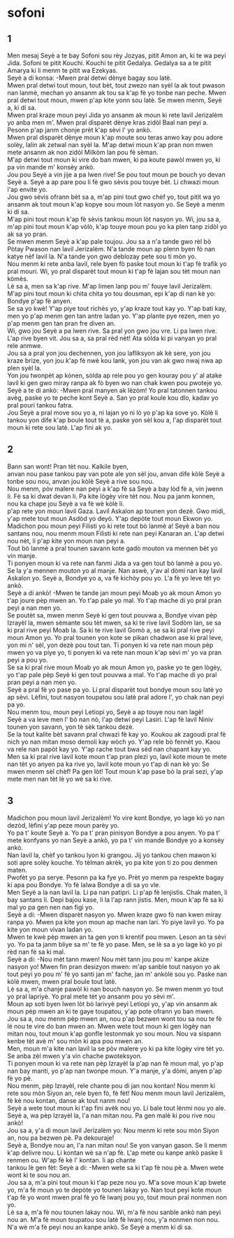<h1 class='title'>sofoni</h1>
<h2 class='chapter'>1</h2>
<div class='block'>
<div class='verse'>Men mesaj Seyè a te bay Sofoni sou rèy Jozyas, pitit Amon an, ki te wa peyi Jida. Sofoni te pitit Kouchi. Kouchi te pitit Gedalya. Gedalya sa a te pitit Amarya ki li menm te pitit wa Ezekyas.</div>
<div class='verse'>Seyè a di konsa: -Mwen pral detwi dènye bagay sou latè.</div>
<div class='verse'>Mwen pral detwi tout moun, tout bèt, tout zwezo nan syèl la ak tout pwason nan lanmè, mechan yo ansanm ak tou sa k'ap fè yo tonbe nan peche. Mwen pral detwi tout moun, mwen p'ap kite yonn sou latè. Se mwen menm, Seyè a, ki di sa.</div>
<div class='verse'>Mwen pral kraze moun peyi Jida yo ansanm ak moun ki rete lavil Jerizalèm yo anba men m'. Mwen pral disparèt dènye kras zidòl Baal nan peyi a. Pesonn p'ap janm chonje prèt k'ap sèvi l' yo ankò.</div>
<div class='verse'>Mwen pral disparèt dènye moun k'ap moute sou teras anwo kay pou adore solèy, lalin ak zetwal nan syèl la. M'ap detwi moun k'ap pran non mwen mete ansanm ak non zidòl Milkòm lan pou fè sèman.</div>
<div class='verse'>M'ap detwi tout moun ki vire do ban mwen, ki pa koute pawòl mwen yo, ki pa vin mande m' konsèy ankò.</div>
<div class='verse'>Jou pou Seyè a vin jije a pa lwen rive! Se pou tout moun pe bouch yo devan Seyè a. Seyè a ap pare pou li fè gwo sèvis pou touye bèt. Li chwazi moun l'ap envite yo.</div>
<div class='verse'>Jou gwo sèvis ofrann bèt sa a, m'ap pini tout gwo chèf yo, tout pitit wa yo ansanm ak tout moun k'ap kopye sou moun lòt nasyon yo. Se Seyè a menm ki di sa.</div>
<div class='verse'>M'ap pini tout moun k'ap fè sèvis tankou moun lòt nasyon yo. Wi, jou sa a, m'ap pini tout moun k'ap vòlò, k'ap touye moun pou yo ka plen tanp zidòl yo ak sa yo pran.</div>
<div class='verse'>Se mwen menm Seyè a k'ap pale toujou. Jou sa a n'a tande gwo rèl bò Pòtay Pwason nan lavil Jerizalèm. N'a tande moun ap plenn byen fò nan katye nèf lavil la. N'a tande yon gwo deblozay pete sou ti mòn yo.</div>
<div class='verse'>Nou menm ki rete anba lavil, rele byen fò paske tout moun ki t'ap fè trafik yo pral mouri. Wi, yo pral disparèt tout moun ki t'ap fè lajan sou tèt moun nan kòmès.</div>
<div class='verse'>Lè sa a, men sa k'ap rive. M'ap limen lanp pou m' fouye lavil Jerizalèm. M'ap pini tout moun ki chita chita yo tou dousman, epi k'ap di nan kè yo: Bondye p'ap fè anyen.</div>
<div class='verse'>Se sa yo kwè! Y'ap piye tout richès yo, y'ap kraze tout kay yo. Y'ap bati kay, men yo p'ap menm gen tan antre ladan yo. Y'ap plante pye rezen, men yo p'ap menm gen tan pran fre diven an.</div>
<div class='verse'>Wi, gwo jou Seyè a pa lwen rive. Sa pral yon gwo jou vre. Li pa lwen rive. L'ap rive byen vit. Jou sa a, sa pral rèd nèt! Ata sòlda ki pi vanyan yo pral rele anmwe.</div>
<div class='verse'>Jou sa a pral yon jou dechennen, yon jou lafliksyon ak kè sere, yon jou kraze brize, yon jou k'ap fè nwè kou lank, yon jou van ak gwo nwaj nwa ap plen syèl la.</div>
<div class='verse'>Yon jou twonpèt ap kònen, sòlda ap rele pou yo gen kouray pou y' al atake lavil ki gen gwo miray ranpa ak fò byen wo nan chak kwen pou pwoteje yo.</div>
<div class='verse'>Seyè a te di ankò: -Mwen pral manyen ak lèzòm! Yo pral tatonnen tankou avèg, paske yo te peche kont Seyè a. San yo pral koule kou dlo, kadav yo pral pouri tankou fatra.</div>
<div class='verse'>Jou Seyè a pral move sou yo a, ni lajan yo ni lò yo p'ap ka sove yo. Kòlè li tankou yon dife k'ap boule tout tè a, paske yon sèl kou a, l'ap disparèt tout moun ki rete sou latè. L'ap fini ak yo.</div>
</div>
<h2 class='chapter'>2</h2>
<div class='block'>
<div class='verse'>Bann san wont! Pran tèt nou. Kalkile byen,</div>
<div class='verse'>anvan nou pase tankou pay van pote ale yon sèl jou, anvan dife kòlè Seyè a tonbe sou nou, anvan jou kòlè Seyè a rive sou nou.</div>
<div class='verse'>Nou menm, pòv malere nan peyi a k'ap fè sa Seyè a bay lòd fè a, vin jwenn li. Fè sa ki dwat devan li. Pa kite lògèy vire tèt nou. Nou pa janm konnen, nou ka chape jou Seyè a va fè wè kòlè li.</div>
<div class='verse'>p'ap rete yon moun lavil Gaza. Lavil Askalon ap tounen yon dezè. Gwo midi, y'ap mete tout moun Asdòd yo deyò. Y'ap depòte tout moun Ekwon yo.</div>
<div class='verse'>Madichon pou moun peyi Filisti yo ki rete tout bò lanmè a! Seyè a ban nou santans nou, nou menm moun Filisti ki rete nan peyi Kanaran an. L'ap detwi nou nèt, li p'ap kite yon moun nan peyi a.</div>
<div class='verse'>Tout bò lanmè a pral tounen savann kote gadò mouton va mennen bèt yo vin manje.</div>
<div class='verse'>Ti ponyen moun ki va rete nan fanmi Jida a va gen tout bò lanmè a pou yo. Se la y'a mennen mouton yo al manje. Nan aswè, y'av al dòmi nan kay lavil Askalon yo. Seyè a, Bondye yo a, va fè kichòy pou yo. L'a fè yo leve tèt yo ankò.</div>
<div class='verse'>Seyè a di ankò! -Mwen te tande jan moun peyi Moab yo ak moun Amon yo t'ap joure pèp mwen an. Yo t'ap pale yo mal. Yo t'ap mache di yo pral pran peyi a nan men yo.</div>
<div class='verse'>Se poutèt sa, mwen menm Seyè ki gen tout pouvwa a, Bondye vivan pèp Izrayèl la, mwen sèmante sou tèt mwen, sa ki te rive lavil Sodòm lan, se sa ki pral rive peyi Moab la. Sa ki te rive lavil Gomò a, se sa ki pral rive peyi moun Amon yo. Yo pral tounen yon kote se pikan chadwon ase ki pral leve, yon mi n' sèl, yon dezè pou tout tan. Ti ponyen ki va rete nan moun pèp mwen yo va piye yo, ti ponyen ki va rete nan moun k'ap sèvi m' yo va pran peyi a pou yo.</div>
<div class='verse'>Se sa ki pral rive moun Moab yo ak moun Amon yo, paske yo te gen lògèy, yo t'ap pale pèp Seyè ki gen tout pouvwa a mal. Yo t'ap mache di yo pral pran peyi a nan men yo.</div>
<div class='verse'>Seyè a pral fè yo pase pa yo. Li pral disparèt tout bondye moun sou latè yo ap sèvi. Lèfini, tout nasyon toupatou sou latè pral adore l', yo chak nan peyi pa yo.</div>
<div class='verse'>Nou menm tou, moun peyi Letiopi yo, Seyè a ap touye nou nan lagè!</div>
<div class='verse'>Seyè a va leve men l' bò nan nò, l'ap detwi peyi Lasiri. L'ap fè lavil Niniv tounen yon savann, yon tè sèk tankou dezè.</div>
<div class='verse'>Se la tout kalite bèt savann pral chwazi fè kay yo. Koukou ak zagoudi pral fè nich yo nan mitan moso demoli kay wòch yo. Y'ap rele bò fennèt yo. Kaou va rele nan papòt kay yo. Y'ap rache tout bwa sèd nan chapant kay yo.</div>
<div class='verse'>Men sa ki pral rive lavil kote moun t'ap pran plezi yo, lavil kote moun te mete nan tèt yo anyen pa ka rive yo, lavil kote moun yo t'ap di nan kè yo: Se mwen menm sèl chèf! Pa gen lòt! Tout moun k'ap pase bò la pral sezi, y'ap mete men nan tèt lè yo wè sa ki rive.</div>
</div>
<h2 class='chapter'>3</h2>
<div class='block'>
<div class='verse'>Madichon pou moun lavil Jerizalèm! Yo vire kont Bondye, yo lage kò yo nan dezòd, lèfini y'ap peze moun parèy yo.</div>
<div class='verse'>Yo pa t' koute Seyè a. Yo pa t' pran pinisyon Bondye a pou anyen. Yo pa t' mete konfyans yo nan Seyè a ankò, yo pa t' vin mande Bondye yo a konsèy ankò.</div>
<div class='verse'>Nan lavil la, chèf yo tankou lyon ki grangou. Jij yo tankou chen mawon ki soti apre solèy kouche. Yo tèlman akrèk, yo pa kite yon ti zo pou denmen maten.</div>
<div class='verse'>Pwofèt yo pa serye. Pesonn pa ka fye yo. Prèt yo menm pa respekte bagay ki apa pou Bondye. Yo fè lalwa Bondye a di sa yo vle.</div>
<div class='verse'>Men Seyè a la nan lavil la. Li pa nan patipri. Li p'ap fè lenjistis. Chak maten, li bay santans li. Depi bajou kase, li la l'ap rann jistis. Men, moun k'ap fè sa ki mal yo pa gen nen nan figi yo.</div>
<div class='verse'>Seyè a di: -Mwen disparèt nasyon yo. Mwen kraze gwo fò nan kwen miray ranpa yo. Mwen pa kite yon moun ap mache nan lari. Yo piye lavil yo. Yo pa kite yon moun vivan ladan yo.</div>
<div class='verse'>Mwen te kwè pèp mwen an ta gen yon ti krentif pou mwen. Leson an ta sèvi yo. Yo pa ta janm bliye sa m' te fè yo pase. Men, se lè sa a yo lage kò yo pi rèd nan fè sa ki mal.</div>
<div class='verse'>Seyè a di: -Nou mèt tann mwen! Nou mèt tann jou pou m' kanpe akize nasyon yo! Mwen fin pran desizyon mwen: m'ap sanble tout nasyon yo ak tout peyi yo pou m' fè yo santi jan m' fache, jan m' ankòlè sou yo. Paske nan kòlè mwen, mwen pral boule tout latè.</div>
<div class='verse'>Lè sa a, m'a chanje pawòl ki nan bouch nasyon yo. Se mwen menm yo tout yo pral lapriyè. Yo pral mete tèt yo ansanm pou yo sèvi m'.</div>
<div class='verse'>Moun ap soti byen lwen lòt bò larivyè peyi Letiopi yo, y'ap vin ansanm ak moun pèp mwen an ki te gaye toupatou, y'ap pote ofrann yo ban mwen.</div>
<div class='verse'>Jou sa a, nou menm pèp mwen an, nou p'ap bezwen wont tou sa nou te fè lè nou te vire do ban mwen an. Mwen wete tout moun ki gen lògèy nan mitan nou, tout moun k'ap gonfle lestonmak yo sou moun. Nou va sispann kenbe tèt avè m' sou mòn ki apa pou mwen an.</div>
<div class='verse'>Men, moun m'a kite nan lavil la se pòv malere yo ki pa kite lògèy vire tèt yo. Se anba zèl mwen y'a vin chache pwoteksyon.</div>
<div class='verse'>Ti ponyen moun ki va rete nan pèp Izrayèl la p'ap nan fè moun mal, yo p'ap nan bay manti, yo p'ap nan twonpe moun. Y'a manje, y'a dòmi, anyen p'ap fè yo pè.</div>
<div class='verse'>Nou menm, pèp Izrayèl, rele chante pou di jan nou kontan! Nou menm ki rete sou mòn Siyon an, rele byen fò, fè fèt! Nou menm moun lavil Jerizalèm, fè kè nou kontan, danse ak tout nanm nou!</div>
<div class='verse'>Seyè a wete tout moun ki t'ap fini avèk nou yo. Li bale tout lènmi nou yo ale. Seyè a, wa pèp Izrayèl la, l'a nan mitan nou. Pa gen malè ki pou rive nou ankò!</div>
<div class='verse'>Jou sa a, y'a di moun lavil Jerizalèm yo: Nou menm ki rete sou mòn Siyon an, nou pa bezwen pè. Pa dekouraje!</div>
<div class='verse'>Seyè a, Bondye nou an, l'a nan mitan nou! Se yon vanyan gason. Se li menm k'ap delivre nou. Li kontan wè sa n'ap fè. L'ap mete ou kanpe ankò paske li renmen ou. W'ap fè kè l' kontan. li ap chante</div>
<div class='verse'>tankou lè gen fèt: Seyè a di: -Mwen wete sa ki t'ap fè nou pè a. Mwen wete wont ki te sou nou an.</div>
<div class='verse'>Jou sa a, m'a pini tout moun ki t'ap peze nou yo. M'a sove moun k'ap bwete yo, m'a fè moun yo te depòte yo tounen lakay yo. Nan tout peyi kote moun t'ap fè yo wont mwen pral fè yo fè lwanj pou yo, tout moun pral nonmen non yo.</div>
<div class='verse'>Lè sa a, m'a fè nou tounen lakay nou. Wi, m'a fè nou sanble ankò nan peyi nou an. M'a fè moun toupatou sou latè fè lwanj nou, y'a nonmen non nou. N'a wè m'a fè peyi nou an kanpe ankò. Se Seyè a menm ki di sa.</div>
</div>